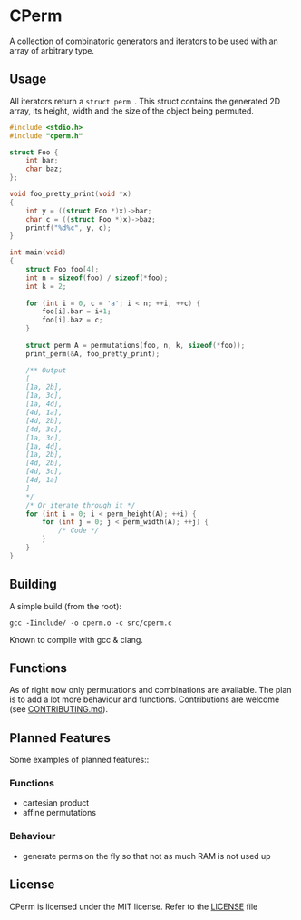 # CPerm

A collection of combinatoric generators and iterators to be used with an array of arbitrary type.

## Usage

All iterators return a ```struct perm ```. This struct contains the generated 2D array, its height, width and the size of the object being permuted.

```c
#include <stdio.h>
#include "cperm.h"

struct Foo {
    int bar;
    char baz;
};

void foo_pretty_print(void *x)
{ 
    int y = ((struct Foo *)x)->bar;
    char c = ((struct Foo *)x)->baz;
    printf("%d%c", y, c);
}

int main(void)
{
    struct Foo foo[4];
    int n = sizeof(foo) / sizeof(*foo);
    int k = 2;
    
    for (int i = 0, c = 'a'; i < n; ++i, ++c) {
        foo[i].bar = i+1;
        foo[i].baz = c;
    }
    
    struct perm A = permutations(foo, n, k, sizeof(*foo));
    print_perm(&A, foo_pretty_print);

    /** Output
    [
    [1a, 2b],
    [1a, 3c],
    [1a, 4d],
    [4d, 1a],
    [4d, 2b],
    [4d, 3c],
    [1a, 3c],
    [1a, 4d],
    [1a, 2b],
    [4d, 2b],
    [4d, 3c],
    [4d, 1a]
    ]
    */
    /* Or iterate through it */
    for (int i = 0; i < perm_height(A); ++i) {
        for (int j = 0; j < perm_width(A); ++j) {
            /* Code */
        }
    }
}
```

## Building

A simple build (from the root):

```
gcc -Iinclude/ -o cperm.o -c src/cperm.c
```

Known to compile with gcc & clang.

## Functions

As of right now only permutations and combinations are available. The plan is to add a lot more behaviour and functions. Contributions are welcome (see [CONTRIBUTING.md](https://github.com/BloatedMonke/CPerm/blob/main/CONTRIBUTING.md)).

## Planned Features

Some examples of planned features::

### Functions

- cartesian product
- affine permutations

### Behaviour

- generate perms on the fly so that not as much RAM is not used up

## License

CPerm is licensed under the MIT license. Refer to the [LICENSE](https://github.com/BloatedMonke/CPerm/blob/main/LICENSE) file
